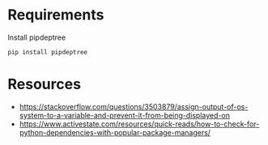 # Requirements  
Install pipdeptree 
```
pip install pipdeptree
````

# Resources  
- https://stackoverflow.com/questions/3503879/assign-output-of-os-system-to-a-variable-and-prevent-it-from-being-displayed-on  
- https://www.activestate.com/resources/quick-reads/how-to-check-for-python-dependencies-with-popular-package-managers/  


